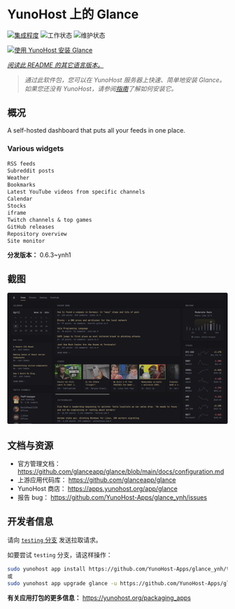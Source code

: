 <!--
注意：此 README 由 <https://github.com/YunoHost/apps/tree/master/tools/readme_generator> 自动生成
请勿手动编辑。
-->

# YunoHost 上的 Glance

[![集成程度](https://apps.yunohost.org/badge/integration/glance)](https://ci-apps.yunohost.org/ci/apps/glance/)
![工作状态](https://apps.yunohost.org/badge/state/glance)
![维护状态](https://apps.yunohost.org/badge/maintained/glance)

[![使用 YunoHost 安装 Glance](https://install-app.yunohost.org/install-with-yunohost.svg)](https://install-app.yunohost.org/?app=glance)

*[阅读此 README 的其它语言版本。](./ALL_README.md)*

> *通过此软件包，您可以在 YunoHost 服务器上快速、简单地安装 Glance。*  
> *如果您还没有 YunoHost，请参阅[指南](https://yunohost.org/install)了解如何安装它。*

## 概况

A self-hosted dashboard that puts all your feeds in one place.

### Various widgets

    RSS feeds
    Subreddit posts
    Weather
    Bookmarks
    Latest YouTube videos from specific channels
    Calendar
    Stocks
    iframe
    Twitch channels & top games
    GitHub releases
    Repository overview
    Site monitor


**分发版本：** 0.6.3~ynh1

## 截图

![Glance 的截图](./doc/screenshots/screenshot.png)

## 文档与资源

- 官方管理文档： <https://github.com/glanceapp/glance/blob/main/docs/configuration.md>
- 上游应用代码库： <https://github.com/glanceapp/glance>
- YunoHost 商店： <https://apps.yunohost.org/app/glance>
- 报告 bug： <https://github.com/YunoHost-Apps/glance_ynh/issues>

## 开发者信息

请向 [`testing` 分支](https://github.com/YunoHost-Apps/glance_ynh/tree/testing) 发送拉取请求。

如要尝试 `testing` 分支，请这样操作：

```bash
sudo yunohost app install https://github.com/YunoHost-Apps/glance_ynh/tree/testing --debug
或
sudo yunohost app upgrade glance -u https://github.com/YunoHost-Apps/glance_ynh/tree/testing --debug
```

**有关应用打包的更多信息：** <https://yunohost.org/packaging_apps>
